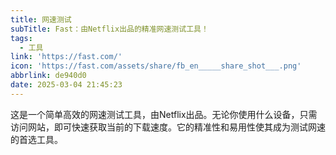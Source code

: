 ```yaml
---
title: 网速测试
subTitle: Fast：由Netflix出品的精准网速测试工具！
tags:
  - 工具
link: 'https://fast.com/'
icon: 'https://fast.com/assets/share/fb_en_____share_shot___.png'
abbrlink: de940d0
date: 2025-03-04 21:45:23
---
```


这是一个简单高效的网速测试工具，由Netflix出品。无论你使用什么设备，只需访问网站，即可快速获取当前的下载速度。它的精准性和易用性使其成为测试网速的首选工具。